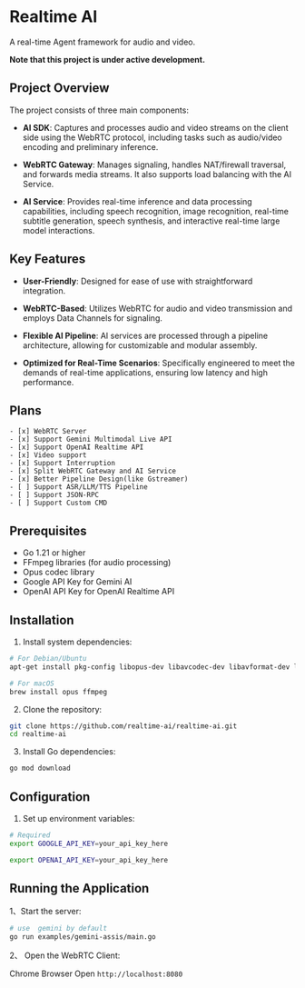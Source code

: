 # Realtime AI

A real-time Agent framework for audio and video.

**Note that this project is under active development.**

## Project Overview

The project consists of three main components:

- **AI SDK**: Captures and processes audio and video streams on the client side using the WebRTC protocol, including tasks such as audio/video encoding and preliminary inference.

- **WebRTC Gateway**: Manages signaling, handles NAT/firewall traversal, and forwards media streams. It also supports load balancing with the AI Service.

- **AI Service**: Provides real-time inference and data processing capabilities, including speech recognition, image recognition, real-time subtitle generation, speech synthesis, and interactive real-time large model interactions.

## Key Features

- **User-Friendly**: Designed for ease of use with straightforward integration.

- **WebRTC-Based**: Utilizes WebRTC for audio and video transmission and employs Data Channels for signaling.

- **Flexible AI Pipeline**: AI services are processed through a pipeline architecture, allowing for customizable and modular assembly.

- **Optimized for Real-Time Scenarios**: Specifically engineered to meet the demands of real-time applications, ensuring low latency and high performance.


##  Plans

```
- [x] WebRTC Server
- [x] Support Gemini Multimodal Live API
- [x] Support OpenAI Realtime API
- [x] Video support
- [x] Support Interruption
- [x] Split WebRTC Gateway and AI Service
- [x] Better Pipeline Design(like Gstreamer)
- [ ] Support ASR/LLM/TTS Pipeline
- [ ] Support JSON-RPC 
- [ ] Support Custom CMD
```


## Prerequisites

- Go 1.21 or higher
- FFmpeg libraries (for audio processing)
- Opus codec library
- Google API Key for Gemini AI
- OpenAI API Key for OpenAI Realtime API

## Installation

1. Install system dependencies:

```bash
# For Debian/Ubuntu
apt-get install pkg-config libopus-dev libavcodec-dev libavformat-dev libavutil-dev libswresample-dev

# For macOS
brew install opus ffmpeg
```

2. Clone the repository:

```bash
git clone https://github.com/realtime-ai/realtime-ai.git
cd realtime-ai
```

3. Install Go dependencies:

```bash
go mod download
```

## Configuration

1. Set up environment variables:

```bash
# Required
export GOOGLE_API_KEY=your_api_key_here

export OPENAI_API_KEY=your_api_key_here
```

## Running the Application


1、Start the server:

```bash
# use  gemini by default
go run examples/gemini-assis/main.go
```

2、 Open the WebRTC Client:

Chrome Browser Open `http://localhost:8080`






